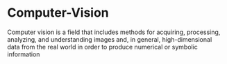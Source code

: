 # Computer-Vision
Computer vision is a field that includes methods for acquiring, processing, analyzing, and understanding images and, in general, high-dimensional data from the real world in order to produce numerical or symbolic information
